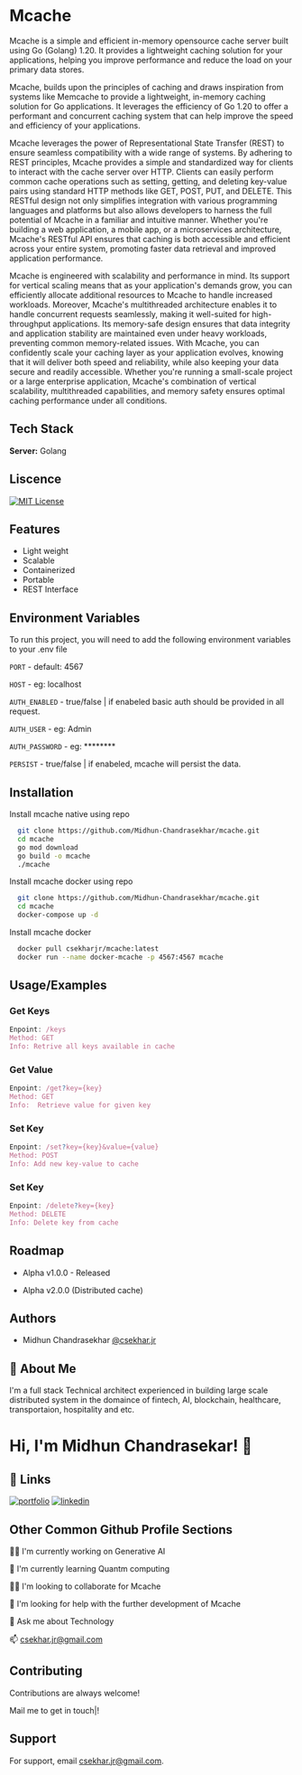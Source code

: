
# Mcache


Mcache is a simple and efficient in-memory opensource cache server built using Go (Golang) 1.20. It provides a lightweight caching solution for your applications, helping you improve performance and reduce the load on your primary data stores.

Mcache, builds upon the principles of caching and draws inspiration from systems like Memcache to provide a lightweight, in-memory caching solution for Go applications. It leverages the efficiency of Go 1.20 to offer a performant and concurrent caching system that can help improve the speed and efficiency of your applications.

Mcache leverages the power of Representational State Transfer (REST) to ensure seamless compatibility with a wide range of systems. By adhering to REST principles, Mcache provides a simple and standardized way for clients to interact with the cache server over HTTP. Clients can easily perform common cache operations such as setting, getting, and deleting key-value pairs using standard HTTP methods like GET, POST, PUT, and DELETE. This RESTful design not only simplifies integration with various programming languages and platforms but also allows developers to harness the full potential of Mcache in a familiar and intuitive manner. Whether you're building a web application, a mobile app, or a microservices architecture, Mcache's RESTful API ensures that caching is both accessible and efficient across your entire system, promoting faster data retrieval and improved application performance.

Mcache is engineered with scalability and performance in mind. Its support for vertical scaling means that as your application's demands grow, you can efficiently allocate additional resources to Mcache to handle increased workloads. Moreover, Mcache's multithreaded architecture enables it to handle concurrent requests seamlessly, making it well-suited for high-throughput applications. Its memory-safe design ensures that data integrity and application stability are maintained even under heavy workloads, preventing common memory-related issues. With Mcache, you can confidently scale your caching layer as your application evolves, knowing that it will deliver both speed and reliability, while also keeping your data secure and readily accessible. Whether you're running a small-scale project or a large enterprise application, Mcache's combination of vertical scalability, multithreaded capabilities, and memory safety ensures optimal caching performance under all conditions.




## Tech Stack

**Server:** Golang



## Liscence

[![MIT License](https://img.shields.io/badge/License-MIT-green.svg)](https://choosealicense.com/licenses/mit/)




## Features

- Light weight
- Scalable
- Containerized
- Portable
- REST Interface


## Environment Variables

To run this project, you will need to add the following environment variables to your .env file

`PORT` - default: 4567

`HOST` - eg: localhost

`AUTH_ENABLED` - true/false | if enabeled basic auth should be provided in all request.

`AUTH_USER` - eg: Admin

`AUTH_PASSWORD` - eg: ********

`PERSIST` - true/false | if enabeled, mcache will persist the data.

## Installation

Install mcache native using repo

```bash
  git clone https://github.com/Midhun-Chandrasekhar/mcache.git
  cd mcache
  go mod download
  go build -o mcache
  ./mcache
```
    
Install mcache docker using repo

```bash
  git clone https://github.com/Midhun-Chandrasekhar/mcache.git
  cd mcache
  docker-compose up -d
```

Install mcache docker

```bash
  docker pull csekharjr/mcache:latest
  docker run --name docker-mcache -p 4567:4567 mcache
```
    
## Usage/Examples

### Get Keys
```javascript
Enpoint: /keys
Method: GET
Info: Retrive all keys available in cache

```

### Get Value
```javascript
Enpoint: /get?key={key}  
Method: GET
Info:  Retrieve value for given key
```

### Set Key
```javascript
Enpoint: /set?key={key}&value={value} 
Method: POST
Info: Add new key-value to cache
```

### Set Key
```javascript
Enpoint: /delete?key={key}
Method: DELETE
Info: Delete key from cache  
```

## Roadmap

- Alpha v1.0.0 - Released

- Alpha v2.0.0 (Distributed cache)


## Authors

- Midhun Chandrasekhar [@csekhar.jr](https://github.com/Midhun-Chandrasekhar)

## 🚀 About Me
I'm a full stack Technical architect experienced in building large scale distributed system in the domaince of fintech, AI, blockchain, healthcare, transportaion, hospitality and etc.


# Hi, I'm Midhun Chandrasekar! 👋



## 🔗 Links
[![portfolio](https://img.shields.io/badge/my_portfolio-000?style=for-the-badge&logo=ko-fi&logoColor=white)](https://csekhar.vercel.app/)
[![linkedin](https://img.shields.io/badge/linkedin-0A66C2?style=for-the-badge&logo=linkedin&logoColor=white)](www.linkedin.com/in/csekhar-jr)


## Other Common Github Profile Sections
👩‍💻 I'm currently working on Generative AI

🧠 I'm currently learning Quantm computing

👯‍♀️ I'm looking to collaborate for Mcache

🤔 I'm looking for help with the further development of Mcache

💬 Ask me about Technology

📫 csekhar.jr@gmail.com



## Contributing

Contributions are always welcome!

Mail me to get in touch|!

## Support

For support, email csekhar.jr@gmail.com.

